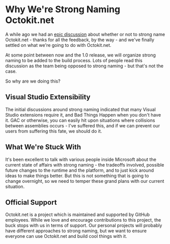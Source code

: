 # Why We're Strong Naming Octokit.net

A while ago we had an [epic discussion](https://github.com/octokit/octokit.net/issues/405) about whether or not to strong name Octokit.net - thanks for all the feedback, by the way - and we've finally settled on what we're going to do with Octokit.net.

At some point between now and the 1.0 release, we will organize strong naming to be added to the build process. Lots of people read this discussion as the team being opposed to strong naming - but that's not the case.

So why are we doing this?

## Visual Studio Extensibility

The initial discussions around strong naming indicated that many Visual Studio extensions require it, and Bad Things Happen when you don't have it. GAC or otherwise, you can easily hit upon situations where collisions between assemblies occurs - I've suffered this, and if we can prevent our users from suffering this fate, we should do it.

## What We're Stuck With

It's been excellent to talk with various people inside Microsoft about the current state of affairs with strong naming - the tradeoffs involved, possible future changes to the runtime and the platform, and to just kick around ideas to make things better. But this is not something that is going to change overnight, so we need to temper these grand plans with our current situation.

## Official Support

Octokit.net is a project which is maintained and supported by GitHub employees. While we love and encourage contributions to this project, the buck stops with us in terms of support. Our personal projects will probably have different approaches to strong naming, but we want to ensure everyone can use Octokit.net and build cool things with it.
